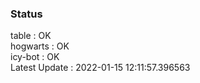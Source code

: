 ### Status


table : OK  
hogwarts : OK  
icy-bot : OK  
Latest Update : 2022-01-15 12:11:57.396563
